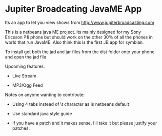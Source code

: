 Jupiter Broadcating JavaME App
==========

Its an app to let you view shows from http://www.jupiterbroadcasting.com

This is a netbeans java ME project. Its mainly designed for my Sony Ericsson P1i phone but should work on the other 30% of all the phones in world that run JavaME.
Also think this is the first JB app for symbian. 

To install get both the jad and jar files from the dist folder onto your phone and open the jad file

Upcoming features:

* Live Stream 

* MP3/Ogg Feed

Notes on anyone wanting to contribute:

* Using 4 tabs instead of \t character as is netbeans default

* Use standard java style guide

* If you have a patch and it makes sense. I'll take it but please justify your patches.

